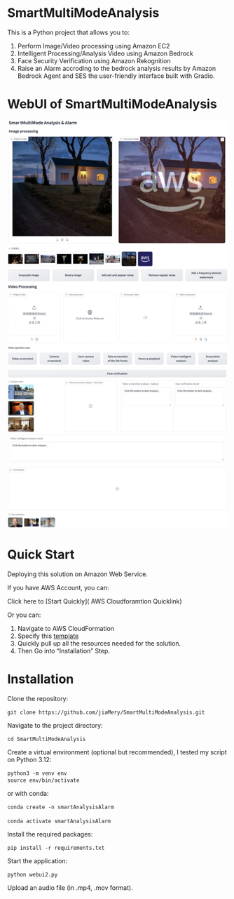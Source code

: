 # SmartMultiModeAnalysis
This is a Python project that allows you to:
1. Perform Image/Video processing using Amazon EC2
2. Intelligent Processing/Analysis Video using Amazon Bedrock
3. Face Security Verification using Amazon Rekognition
4. Raise an Alarm accroding to the bedrock analysis results by Amazon Bedrock Agent and SES
the user-friendly interface built with Gradio.

# WebUI of SmartMultiModeAnalysis
![Example Image](data/webUI-en/webui-en1.jpeg)
![Example Image](data/webUI-en/webui-en2.jpeg)
![Example Image](data/webUI-en/webui-en3.jpeg)
![Example Image](data/webUI-en/webui-en4.jpeg)

# Quick Start
Deploying this solution on Amazon Web Service.

If you have AWS Account, you can:

 Click here to [Start Quickly]( AWS Cloudforamtion Quicklink)

Or you can:
1. Navigate to AWS CloudFormation
2. Specify this [template](template/smartAnalysisAlarm.yaml)
3. Quickly pull up all the resources needed for the solution.
4. Then Go into “Installation” Step.

# Installation

Clone the repository:

```
git clone https://github.com/jiaMery/SmartMultiModeAnalysis.git
```

Navigate to the project directory:

```
cd SmartMultiModeAnalysis
```


Create a virtual environment (optional but recommended), I tested my script on
Python 3.12:

```
python3 -m venv env
source env/bin/activate
```

or with conda:

```
conda create -n smartAnalysisAlarm

conda activate smartAnalysisAlarm
```

Install the required packages:

```
pip install -r requirements.txt
```

Start the application:

```
python webui2.py
```

Upload an audio file (in .mp4, .mov format).
